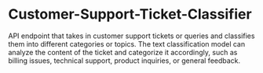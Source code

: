 # Customer-Support-Ticket-Classifier
API endpoint that takes in customer support tickets or queries and classifies them into different categories or topics. The text classification model can analyze the content of the ticket and categorize it accordingly, such as billing issues, technical support, product inquiries, or general feedback. 
